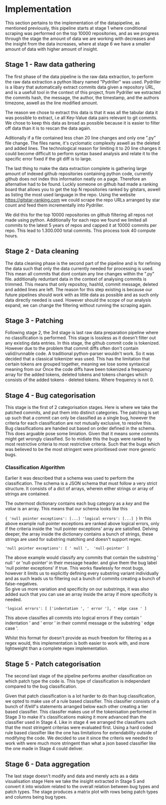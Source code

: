 # Implementation
This section pertains to the implementation of the datapipeline, as mentioned previously, this pipeline starts at stage 1 where conditional scraping was performed on the top 10000 repositories, and as we progress through the stage the amount of data we are working with decreases and the insight from the data increases, where at stage 6 we have a smaller amount of data with higher amount of insight.

## Stage 1 - Raw data gathering
The first phase of the data pipeline is the raw data extraction, to perform the raw data extraction a python libary named "Pydriller" was used.
Pydriller is a libary that automatically extract commits data given a repository URL, and is a usefull tool in the context of this project, from Pydriller we extracted the commits hash, the message, the author, the timestamp, and the authors timezone, aswell as the line modified amount. 

The reason we chose to extract this data is that it was all the tabular data it was possible to extract, i.e all Key-Value data pairs relevant to git commits. We chose to keep this data as broad as possible because it is easier to filter off data than it is to rescan the data again.

Aditionally if a file contained less chan 20 line changes and only one ".py" file change. The files name, it's cyclomatic complexity aswell as the deleted and added lines. The technological reason for limiting it to 20 line changes it could become difficult to perform syntax based analysis and relate it to the specific error fixed if the git diff is to large. 

The last thing to make the data extraction complete is gathering large amount of indexed github repositories containing python code, currently github does not index this information neatly on a page. Therefore an alternative had to be found.
Luckly someone on github had made a ranking board that allows you to get the top N repositories ranked by gitstars, aswell as listing the most used language in the repo.
Using the website https://gitstar-ranking.com we could scrape the repo URLs arranged by star count and feed them incrementally into Pydriller.

We did this for the top 10000 repositories on github filtering all repos not made using python. Additionally for each repo we found we limited all commits to the latest 5 years of repos and capped it at 10000 commits per repo.
This lead to 1.300.000 total commits. This process took 40 compute hours. 

## Stage 2 - Data cleaning

The data cleaning phase is the second part of the pipeline and is for refining the data such that only the data currently needed for processing is used. 
This mean all commits that dont contain any line changes within the ".py" file. 
additionally reduntant data in the context of analysing commits is trimmed.  This means that only repositoy, hashId, commit message, deleted and added lines are left.
The reason for this step existing is because our future pipelines should work with as little data as possible and as such only data directly needed is used.
However should the scope of our analysis expand, we can change the filtering without running the scraping again.

## Stage 3 - Patching

Following stage 2, the 3rd stage is last raw data preparation pipeline where no classification is performed. This stage is lossless as it doesn't filter out any existing data entries.
In this stage, the github commit code is tokenized. However due to the problem that commit diffs often don't contain valid/runnable code. A traditional python-parser wouldn't work. So it was decided that a classical tokenizer was used.
This has the limitation that certain tokens are grouped together, meaning we lose some syntaxical meaning from our 
Once the code diffs have been tokenized a frequency array for the added tokens, deleted tokens and tokens changes which consists of the added tokens - deleted tokens. Where frequency is not 0.

## Stage 4 - Bug categorisation

This stage is the first of 2 categorisation stages. Here is where we take the patched commits, and put them into distinct categories. The patching is set up such that a commit can only be classified as a single bug, however the criteria for each classification are not mutually exclusive, to resolve this. Bug classifications are handed out based on order defined in the schema.
This does arguable pose some limiation. Given that it means some commits might get wrongly classified. So to midiate this the bugs were ranked by most restrictive criteria to most restrictive criteria. Such that the bugs which was believed to be the most stringent were prioritiesed over more generic bugs. 

### Classification Algorithm

Earlier it was described that a schema was used to perform the classification. The schema is a JSON schema that must follow a very strict structure. It consists of a dict of arrays, wherein either strings or array of strings are contained.

The outermost dictionary contains each bug category as a *key* and the *value* is an array. This means that our schema looks like this

``
    {
        'null pointer exceptions': [...]
        'logical errors': [...]
    }
``
In this above example null pointer exceptions are ranked above logical errors, only if the criteria inside the 'null pointer exceptions' array are satisfied. 
Delving deeper, the array inside the dictionary contains a bunch of strings, these strings are used for substring matching and doesn't support regex.

``
    'null pointer exceptions': [
        ' null ', 
        'null-pointer'
    ]
``

The above example would classify any commits that contain the substring ' null ' or 'null-pointer' in their message header. and give them the bug label 'null pointer exceptions' if true. This works flawlessly for most bugs, however it limits us to explicitly defining every substring variant individually and as such leads us to filtering out a bunch of commits creating a bunch of false-negatives.  
So give us more variation and specificity on our substrings, it was also added such that you can use an array inside the array if more specificity is needed.

``
    'logical errors': [
        ['indentation ', ' error '],
        ' edge case '
    ]
``

This above classifies all commits into logical errors if they contain ' indentation ' and ' error ' in their commit message or the substring ' edge case '. 

Whilst this format for doesn't provide as much freedom for filtering as a regex would, this implementation is both easier to work with, and more lightweight than a complete regex implementation.

## Stage 5 - Patch categorisation

The second last stage of the pipeline performs another classification on which patch type the code is. This type of classification is independant compared to the bug classification. 

Given that patch classification is a lot harder to do than bug classification, we opted to make use of a rule based classifier. This classifier consists of a bunch of if/elif's statements arranged below each other creating a tier based classifier. 
This classifer makes use of the tokenisation performed in Stage 3 to make it's classifications making it more advanced than the classifier used in Stage 4. Like in stage 4 we arranged the classifiers such that the most stringent criterias were evaluated first. 
Using a hard coded rule based classifier like the one has limitations for extendability outside of modifying the code. We decided to use it since the criteris we needed to work with were much more stringent than what a json based classifier like the one made in Stage 4 could deliver.

## Stage 6 - Data aggregation

The last stage doesn't modify and data and merely acts as a data visualisation stage Here we take the insight extracted in Stage 5 and convert it into wisdom related to the overall relation between bug types and patch types. The stage produces a matrix plot with rows being patch types and columns being bug types. 